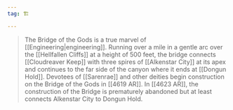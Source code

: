 ```yaml
---
tag: 🏗️

---
```

> The Bridge of the Gods is a true marvel of [[Engineering|engineering]]. Running over a mile in a gentle arc over the [[Hellfallen Cliffs]] at a height of 500 feet, the bridge connects [[Cloudreaver Keep]] with three spires of [[Alkenstar City]] at its apex and continues to the far side of the canyon where it ends at [[Dongun Hold]].
> Devotees of [[Sarenrae]] and other deities begin construction on the Bridge of the Gods in [[4619 AR]]. In [[4623 AR]], the construction of the Bridge is prematurely abandoned but at least connects Alkenstar City to Dongun Hold.








